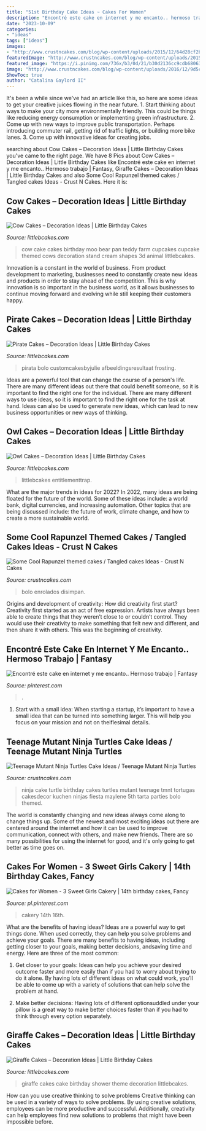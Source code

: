 ```yaml
---
title: "51st Birthday Cake Ideas ~ Cakes For Women"
description: "Encontré este cake en internet y me encanto.. hermoso trabajo"
date: "2023-10-09"
categories:
- "ideas"
tags: ["ideas"]
images:
- "http://www.crustncakes.com/blog/wp-content/uploads/2015/12/64d28cf2b083eb9108a882d89a45b389.jpg"
featuredImage: "http://www.crustncakes.com/blog/wp-content/uploads/2015/12/64d28cf2b083eb9108a882d89a45b389.jpg"
featured_image: "https://i.pinimg.com/736x/b3/0d/21/b30d2136cc9cdb680638e875fae2be92.jpg"
image: "http://www.crustncakes.com/blog/wp-content/uploads/2016/12/9d5cf67a88bebfd81e50685137028e0b.jpg"
ShowToc: true
author: "Catalina Gaylord II"
---
```



It's been a while since we've had an article like this, so here are some ideas to get your creative juices flowing in the near future. 1. Start thinking about ways to make your city more environmentally friendly. This could be things like reducing energy consumption or implementing green infrastructure. 2. Come up with new ways to improve public transportation. Perhaps introducing commuter rail, getting rid of traffic lights, or building more bike lanes. 3. Come up with innovative ideas for creating jobs.

	

		
searching about Cow Cakes – Decoration Ideas | Little Birthday Cakes you've came to the right page. We have 8 Pics about Cow Cakes – Decoration Ideas | Little Birthday Cakes like Encontré este cake en internet y me encanto.. Hermoso trabajo | Fantasy, Giraffe Cakes – Decoration Ideas | Little Birthday Cakes and also Some Cool Rapunzel themed cakes / Tangled cakes Ideas - Crust N Cakes. Here it is:
		
    
## Cow Cakes – Decoration Ideas | Little Birthday Cakes

<img loading=lazy src="http://www.littlebcakes.com/wp-content/uploads/2014/01/Cow-Cakes.jpg" onerror="this.onerror=null;this.src='https://tse2.mm.bing.net/th?id=OIP.Co36Dedvm41VHW_0Jnuv4gHaJ4&amp;pid=15.1';" alt="Cow Cakes – Decoration Ideas | Little Birthday Cakes">

_Source: littlebcakes.com_

>cow cake cakes birthday moo bear pan teddy farm cupcakes cupcake themed cows decoration stand cream shapes 3d animal littlebcakes. 

	

Innovation is a constant in the world of business. From product development to marketing, businesses need to constantly create new ideas and products in order to stay ahead of the competition. This is why innovation is so important in the business world, as it allows businesses to continue moving forward and evolving while still keeping their customers happy.

    
## Pirate Cakes – Decoration Ideas | Little Birthday Cakes

<img loading=lazy src="https://www.littlebcakes.com/wp-content/uploads/2013/08/Pirate-Cake.jpg" onerror="this.onerror=null;this.src='https://tse3.mm.bing.net/th?id=OIP.R3Y5PYGv4gTqSeNIEjy6xQHaKt&amp;pid=15.1';" alt="Pirate Cakes – Decoration Ideas | Little Birthday Cakes">

_Source: littlebcakes.com_

>pirata bolo customcakesbyjulie afbeeldingsresultaat frosting. 

	

Ideas are a powerful tool that can change the course of a person's life. There are many different ideas out there that could benefit someone, so it is important to find the right one for the individual. There are many different ways to use ideas, so it is important to find the right one for the task at hand. Ideas can also be used to generate new ideas, which can lead to new business opportunities or new ways of thinking.

    
## Owl Cakes – Decoration Ideas | Little Birthday Cakes

<img loading=lazy src="https://www.littlebcakes.com/wp-content/uploads/2013/08/Owl-Birthday-Cake-Ideas.jpg" onerror="this.onerror=null;this.src='https://tse4.mm.bing.net/th?id=OIP.xz3m0Ly-0sx_4Y3ufCaAPQHaKd&amp;pid=15.1';" alt="Owl Cakes – Decoration Ideas | Little Birthday Cakes">

_Source: littlebcakes.com_

>littlebcakes entitlementtrap. 

	

What are the major trends in ideas for 2022?
In 2022, many ideas are being floated for the future of the world. Some of these ideas include: a world bank, digital currencies, and increasing automation. Other topics that are being discussed include: the future of work, climate change, and how to create a more sustainable world.

    
## Some Cool Rapunzel Themed Cakes / Tangled Cakes Ideas - Crust N Cakes

<img loading=lazy src="http://www.crustncakes.com/blog/wp-content/uploads/2016/12/9d5cf67a88bebfd81e50685137028e0b.jpg" onerror="this.onerror=null;this.src='https://tse2.mm.bing.net/th?id=OIP.pNhCyMSvzps_0mRxVUvg7QHaLH&amp;pid=15.1';" alt="Some Cool Rapunzel themed cakes / Tangled cakes Ideas - Crust N Cakes">

_Source: crustncakes.com_

>bolo enrolados disimpan. 

	

Origins and development of creativity: How did creativity first start?
Creativity first started as an act of free expression. Artists have always been able to create things that they weren’t close to or couldn’t control. They would use their creativity to make something that felt new and different, and then share it with others. This was the beginning of creativity.

    
## Encontré Este Cake En Internet Y Me Encanto.. Hermoso Trabajo | Fantasy

<img loading=lazy src="https://i.pinimg.com/736x/a4/9c/39/a49c392a1c164c20c8ab43affc646b7d--yummy-cakes-cute-cakes.jpg" onerror="this.onerror=null;this.src='https://tse4.mm.bing.net/th?id=OIP.JoIPgxPZvcTCue1jyCOVtgHaLp&amp;pid=15.1';" alt="Encontré este cake en internet y me encanto.. Hermoso trabajo | Fantasy">

_Source: pinterest.com_

>. 

	

1. Start with a small idea: When starting a startup, it’s important to have a small idea that can be turned into something larger. This will help you focus on your mission and not on theiflesimal details.

    
## Teenage Mutant Ninja Turtles Cake Ideas / Teenage Mutant Ninja Turtles

<img loading=lazy src="http://www.crustncakes.com/blog/wp-content/uploads/2015/12/64d28cf2b083eb9108a882d89a45b389.jpg" onerror="this.onerror=null;this.src='https://tse3.mm.bing.net/th?id=OIP.M4Kw2qpspDUsfjuywi69cQHaKX&amp;pid=15.1';" alt="Teenage Mutant Ninja Turtles Cake Ideas / Teenage Mutant Ninja Turtles">

_Source: crustncakes.com_

>ninja cake turtle birthday cakes turtles mutant teenage tmnt tortugas cakesdecor kuchen ninjas fiesta maylene 5th tarta parties bolo themed. 

	

The world is constantly changing and new ideas always come along to change things up. Some of the newest and most exciting ideas out there are centered around the internet and how it can be used to improve communication, connect with others, and make new friends. There are so many possibilities for using the internet for good, and it's only going to get better as time goes on.

    
## Cakes For Women - 3 Sweet Girls Cakery | 14th Birthday Cakes, Fancy

<img loading=lazy src="https://i.pinimg.com/736x/b3/0d/21/b30d2136cc9cdb680638e875fae2be92.jpg" onerror="this.onerror=null;this.src='https://tse4.mm.bing.net/th?id=OIP.qISifcJ9SKQUuHHspBnM0AHaLH&amp;pid=15.1';" alt="Cakes for Women - 3 Sweet Girls Cakery | 14th birthday cakes, Fancy">

_Source: pl.pinterest.com_

>cakery 14th 16th. 

	

What are the benefits of having ideas?
Ideas are a powerful way to get things done. When used correctly, they can help you solve problems and achieve your goals. There are many benefits to having ideas, including getting closer to your goals, making better decisions, andsaving time and energy. Here are three of the most common: 
1. Get closer to your goals: Ideas can help you achieve your desired outcome faster and more easily than if you had to worry about trying to do it alone. By having lots of different ideas on what could work, you’ll be able to come up with a variety of solutions that can help solve the problem at hand.

2. Make better decisions: Having lots of different optionsuddled under your pillow is a great way to make better choices faster than if you had to think through every option separately.

    
## Giraffe Cakes – Decoration Ideas | Little Birthday Cakes

<img loading=lazy src="https://www.littlebcakes.com/wp-content/uploads/2014/01/Giraffe-Cake-Pictures.jpg" onerror="this.onerror=null;this.src='https://tse4.mm.bing.net/th?id=OIP.qTUJM5-YD-vRUw2bn1Bs0QHaLG&amp;pid=15.1';" alt="Giraffe Cakes – Decoration Ideas | Little Birthday Cakes">

_Source: littlebcakes.com_

>giraffe cakes cake birthday shower theme decoration littlebcakes. 

	

How can you use creative thinking to solve problems
Creative thinking can be used in a variety of ways to solve problems. By using creative solutions, employees can be more productive and successful. Additionally, creativity can help employees find new solutions to problems that might have been impossible before.

